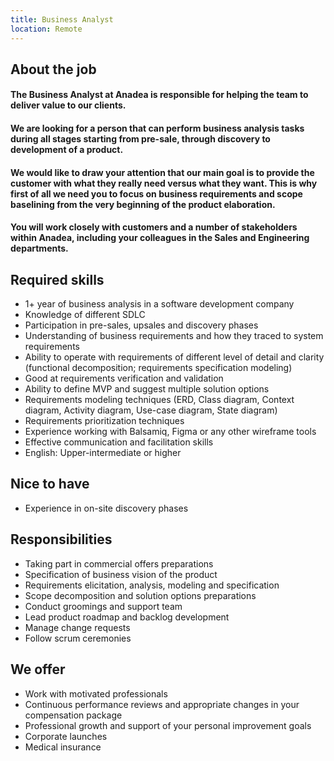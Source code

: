 ```yaml
---
title: Business Analyst
location: Remote
---
```

## **About the job**

#### The Business Analyst at Anadea is responsible for helping the team to deliver value to our clients.



#### We are looking for a person that can perform business analysis tasks during all stages starting from pre-sale, through discovery to development of a product.



#### We would like to draw your attention that our main goal is to provide the customer with what they really need versus what they want. This is why first of all we need you to focus on business requirements and scope baselining from the very beginning of the product elaboration.



#### You will work closely with customers and a number of stakeholders within Anadea, including your colleagues in the Sales and Engineering departments.



## **Required skills**

* 1+ year of business analysis in a software development company
* Knowledge of different SDLC
* Participation in pre-sales, upsales and discovery phases
* Understanding of business requirements and how they traced to system requirements
* Ability to operate with requirements of different level of detail and clarity (functional decomposition; requirements specification modeling)
* Good at requirements verification and validation
* Ability to define MVP and suggest multiple solution options
* Requirements modeling techniques (ERD, Class diagram, Context diagram, Activity diagram, Use-case diagram, State diagram)
* Requirements prioritization techniques
* Experience working with Balsamiq, Figma or any other wireframe tools
* Effective communication and facilitation skills
* English: Upper-intermediate or higher

## **Nice to have**

* Experience in on-site discovery phases

## **Responsibilities**

* Taking part in commercial offers preparations
* Specification of business vision of the product
* Requirements elicitation, analysis, modeling and specification
* Scope decomposition and solution options preparations
* Conduct groomings and support team
* Lead product roadmap and backlog development
* Manage change requests 
* Follow scrum ceremonies

## **We offer**

* Work with motivated professionals
* Continuous performance reviews and appropriate changes in your compensation package
* Professional growth and support of your personal improvement goals
* Corporate launches
* Medical insurance